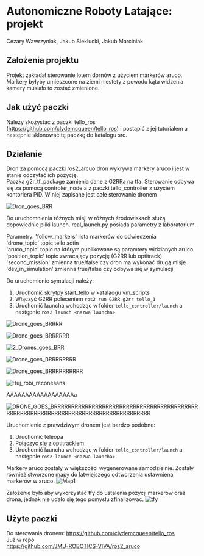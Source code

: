 # Autonomiczne Roboty Latające: projekt
Cezary Wawrzyniak, Jakub Sieklucki, Jakub Marciniak

## Założenia projektu  
Projekt zakładał sterowanie lotem dornów z użyciem markerów aruco. 
Markery byłyby umieszcone na ziemi niestety z powodu kąta widzenia kamery musiało to zostać zmienione.   

## Jak użyć paczki
Należy skożystać z paczki tello_ros (https://github.com/clydemcqueen/tello_ros) i postąpić z jej tutorialem
a następnie sklonować tę paczkę do katalogu src.


## Działanie
Dron za pomocą paczki ros2_arcuo dron wykrywa markery aruco i jest w stanie odczytać ich pozycję.  
Paczka g2r_tf_package zamienia dane z G2RRa na tfa. 
Sterowanie odbywa się za pomocą controler_node'a z paczki tello_controller z użyciem kontorlera PID. 
W niej zapisane jest całe sterowanie dronem

![Dron_goes_BRR](https://user-images.githubusercontent.com/80836780/214312763-63d8d503-a1b0-4505-b3c3-7c2f42312d47.gif)

Do uruchomnienia różnych misji w różnych środowiskach służą dopowiednie pliki launch.
real_launch.py posiada parametry z laboratorium.





Parametry:
'follow_markers' lista markerów do odwiedzenia  
'drone_topic' topic tello actin  
'aruco_topic' topic na którym publikowane są paramtery widzianych aruco  
'position_topic' topic zwracający pozycję (G2RR lub optitrack)  
'second_mission' zmienna true/false czy dron ma wykonać drugą misję  
'dev_in_simulation' zmienna true/false czy odbywa się w symulacji  


Do uruchomienie symulacji należy:  
1. Uruchomić skrytpy start_tello w katalaogu vm_scripts
2. Włączyć G2RR poleceniem ```ros2 run G2RR g2rr tello_1 ```
3. Uruchomić launcha wchodząc w folder ```tello_controller/launch``` a następnie ```ros2 launch <nazwa launcha>```

![Drone_goes_BRRRR](https://user-images.githubusercontent.com/80836780/214314146-0d52bc7b-6ce6-48a4-8c8f-d90281ab3dc3.gif)

![Drone_goes_BRRRRRR](https://user-images.githubusercontent.com/80836780/214315608-816f0503-9ed1-4b3c-9d14-6c07749dff2d.gif)

![2_Drones_goes_BRR](https://user-images.githubusercontent.com/80836780/214315813-814aed4c-c7f6-4f30-9831-48c51d6bbd7b.gif)

![Drone_goes_BRRRRRRRR](https://user-images.githubusercontent.com/80836780/214401901-26fb3bcc-a1d2-4f25-a639-aa4947aff163.gif)

![Drone_goes_BRRRRRRRRRR](https://user-images.githubusercontent.com/80836780/214401911-49de9de9-726a-4328-b499-f08aea6962e1.gif)

![Huj_robi_reconesans](https://user-images.githubusercontent.com/80836780/214407703-2c7b2742-95f7-4359-bb54-9bf66765ecd5.gif)


AAAAAAAAAAAAAAAAAAa


![DRONE_GOES_BRRRRRRRRRRRRRRRRRRRRRRRRRRRRRRRRRRRRRRRRRRRRRRRRRRRRRRRRRRRRRRRRRRRRRRRRRRRRRRRRRRRR](https://user-images.githubusercontent.com/80836780/214409421-9fad9e51-d6e7-4979-987f-bae02e1f19fb.gif)


Uruchomienie z prawdziwym dronem jest bardzo podobne:
1. Uruchomić teleopa
2. Połączyć się z optitrackiem
3. Uruchomić launcha wchodząc w folder ```tello_controller/launch``` a następnie ```ros2 launch <nazwa launcha>```

Markery aruco zostały w większości wygenerowane samodzielnie.
Zostały również stworzone mapy do łatwiejszego odtworzenia ustawniena markerów w aruco.
![Map1](https://user-images.githubusercontent.com/80836780/214316930-7ff73b32-a685-42ea-91d5-53411110b861.png)

Założenie było aby wykorzystać tfy do ustalenia pozycji markerów oraz drona, jednak nie udało się tego pomysłu zfinalizować.
![tfy](https://github.com/czarkoman/ARL_projekt/blob/main/misc/Screenshot_from_2023-01-10_21-17-32.png)

## Użyte paczki
Do sterowania dronem:
https://github.com/clydemcqueen/tello_ros  
Już w repo  
https://github.com/JMU-ROBOTICS-VIVA/ros2_aruco
